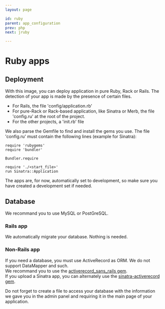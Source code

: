 ```yaml
---
layout: page

id: ruby
parent: app_configuration
prev: php
next: jruby

---
```

Ruby apps
====

Deployment
----------

With this image, you can deploy application in pure Ruby, Rack or Rails. 
The detection of your app is made by the presence of certain files.  

* For Rails, the file 'config/application.rb'  
* For pure-Rack or Rack-based application, like Sinatra or Merb, the file 'config.ru' at the root of the project.  
* For the other projects, a 'init.rb' file  

We also parse the Gemfile to find and install the gems you use.
The file 'config.ru' must contain the following lines (example for Sinatra):

    require 'rubygems'
    require 'bundler'

    Bundler.require

    require './<start_file>'  
    run Sinatra::Application

The apps are, for now, automatically set to development, so make sure you have created a development set if needed.

Database
--------

We recommand you to use MySQL or PostGreSQL.  

### Rails app

We automatically migrate your database. Nothing is needed.

### Non-Rails app

If you need a database, you must use ActiveRecord as ORM. We do not support DataMapper and such.   
We recommand you to use the [activerecord_sans_rails gem](https://github.com/davidcornu/activerecord_sans_rails).    
If you upload a Sinatra app, you can alternately use the [sinatra-activerecord gem](https://github.com/janko-m/sinatra-activerecord).    

Do not forget to create a file to access your database with the information we gave you in the admin panel and requiring it in the main page of your application.
